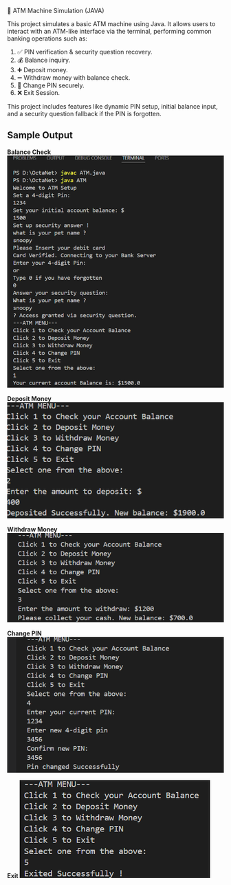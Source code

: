 🏦 ATM Machine Simulation (JAVA)

This project simulates a basic ATM machine using Java. It allows users to interact with an ATM-like interface via the terminal, performing common banking operations such as:
1. ✅ PIN verification & security question recovery.
2. 💰 Balance inquiry.
3. ➕ Deposit money.
4. ➖ Withdraw money with balance check.
5. 🔏 Change PIN securely.
6. ❌ Exit Session.

This project includes features like dynamic PIN setup, initial balance input, and a security question fallback if the PIN is forgotten.

## Sample Output

**Balance Check**
![Balance Check](Balancecheck.png)

**Deposit Money**
![Deposit Money](Deposit.png)

**Withdraw Money**
![Withdraw Money](Withdraw.png)

**Change PIN**
![Change PIN](Changepin.png)

**Exit**
![Exit](Exit.png)
